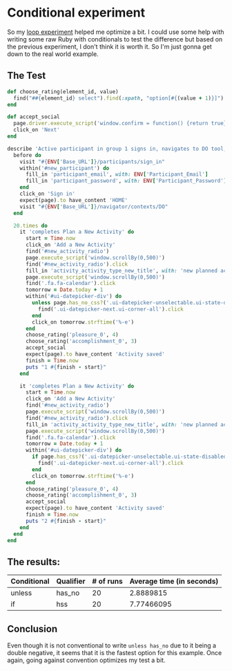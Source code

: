 # Conditional experiment

So my [loop experiment](https://github.com/cbrenner04/whatever/blob/master/loop_experiment.md)
helped me optimize a bit. I could use some help with writing some raw Ruby with
conditionals to test the difference but based on the previous experiment, I
don't think it is worth it. So I'm just gonna get down to the real world
example.

## The Test

```ruby
def choose_rating(element_id, value)
  find("##{element_id} select").find(:xpath, "option[#{(value + 1)}]").select_option
end

def accept_social
  page.driver.execute_script('window.confirm = function() {return true}')
  click_on 'Next'
end

describe 'Active participant in group 1 signs in, navigates to DO tool,', type: :feature do
  before do
    visit "#{ENV['Base_URL']}/participants/sign_in"
    within('#new_participant') do
      fill_in 'participant_email', with: ENV['Participant_Email']
      fill_in 'participant_password', with: ENV['Participant_Password']
    end
    click_on 'Sign in'
    expect(page).to have_content 'HOME'
    visit "#{ENV['Base_URL']}/navigator/contexts/DO"
  end

  20.times do
    it 'completes Plan a New Activity' do
      start = Time.now
      click_on 'Add a New Activity'
      find('#new_activity_radio')
      page.execute_script('window.scrollBy(0,500)')
      find('#new_activity_radio').click
      fill_in 'activity_activity_type_new_title', with: 'new planned activity'
      page.execute_script('window.scrollBy(0,500)')
      find('.fa.fa-calendar').click
      tomorrow = Date.today + 1
      within('#ui-datepicker-div') do
        unless page.has_no_css?('.ui-datepicker-unselectable.ui-state-disabled', text: "#{tomorrow.strftime('%-e')}")
          find('.ui-datepicker-next.ui-corner-all').click
        end
        click_on tomorrow.strftime('%-e')
      end
      choose_rating('pleasure_0', 4)
      choose_rating('accomplishment_0', 3)
      accept_social
      expect(page).to have_content 'Activity saved'
      finish = Time.now
      puts "1 #{finish - start}"
    end

    it 'completes Plan a New Activity' do
      start = Time.now
      click_on 'Add a New Activity'
      find('#new_activity_radio')
      page.execute_script('window.scrollBy(0,500)')
      find('#new_activity_radio').click
      fill_in 'activity_activity_type_new_title', with: 'new planned activity'
      page.execute_script('window.scrollBy(0,500)')
      find('.fa.fa-calendar').click
      tomorrow = Date.today + 1
      within('#ui-datepicker-div') do
        if page.has_css?('.ui-datepicker-unselectable.ui-state-disabled', text: "#{tomorrow.strftime('%-e')}")
          find('.ui-datepicker-next.ui-corner-all').click
        end
        click_on tomorrow.strftime('%-e')
      end
      choose_rating('pleasure_0', 4)
      choose_rating('accomplishment_0', 3)
      accept_social
      expect(page).to have_content 'Activity saved'
      finish = Time.now
      puts "2 #{finish - start}"
    end
  end
end
```

## The results:

Conditional | Qualifier | # of runs | Average time (in seconds)
--- | --- | --- | ---
unless | has_no| 20 | 2.8889815
if | hss | 20 | 7.77466095

## Conclusion

Even though it is not conventional to write `unless has_no` due to it being
a double negative, it seems that it is the fastest option for this example.
Once again, going against convention optimizes my test a bit. 

